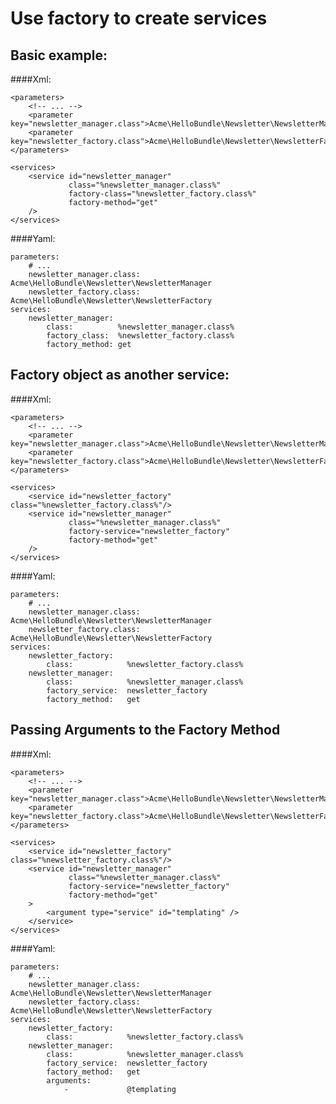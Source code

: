 Use factory to create services
==============================

Basic example:
-------------

####Xml:

    <parameters>
        <!-- ... -->
        <parameter key="newsletter_manager.class">Acme\HelloBundle\Newsletter\NewsletterManager</parameter>
        <parameter key="newsletter_factory.class">Acme\HelloBundle\Newsletter\NewsletterFactory</parameter>
    </parameters>

    <services>
        <service id="newsletter_manager"
                 class="%newsletter_manager.class%"
                 factory-class="%newsletter_factory.class%"
                 factory-method="get"
        />
    </services>

####Yaml:

    parameters:
        # ...
        newsletter_manager.class: Acme\HelloBundle\Newsletter\NewsletterManager
        newsletter_factory.class: Acme\HelloBundle\Newsletter\NewsletterFactory
    services:
        newsletter_manager:
            class:          %newsletter_manager.class%
            factory_class:  %newsletter_factory.class%
            factory_method: get

Factory object as another service:
----------------------------------

####Xml:

    <parameters>
        <!-- ... -->
        <parameter key="newsletter_manager.class">Acme\HelloBundle\Newsletter\NewsletterManager</parameter>
        <parameter key="newsletter_factory.class">Acme\HelloBundle\Newsletter\NewsletterFactory</parameter>
    </parameters>

    <services>
        <service id="newsletter_factory" class="%newsletter_factory.class%"/>
        <service id="newsletter_manager"
                 class="%newsletter_manager.class%"
                 factory-service="newsletter_factory"
                 factory-method="get"
        />
    </services>

####Yaml:

    parameters:
        # ...
        newsletter_manager.class: Acme\HelloBundle\Newsletter\NewsletterManager
        newsletter_factory.class: Acme\HelloBundle\Newsletter\NewsletterFactory
    services:
        newsletter_factory:
            class:            %newsletter_factory.class%
        newsletter_manager:
            class:            %newsletter_manager.class%
            factory_service:  newsletter_factory
            factory_method:   get

Passing Arguments to the Factory Method
---------------------------------------

####Xml:

    <parameters>
        <!-- ... -->
        <parameter key="newsletter_manager.class">Acme\HelloBundle\Newsletter\NewsletterManager</parameter>
        <parameter key="newsletter_factory.class">Acme\HelloBundle\Newsletter\NewsletterFactory</parameter>
    </parameters>

    <services>
        <service id="newsletter_factory" class="%newsletter_factory.class%"/>
        <service id="newsletter_manager"
                 class="%newsletter_manager.class%"
                 factory-service="newsletter_factory"
                 factory-method="get"
        >
            <argument type="service" id="templating" />
        </service>
    </services>

####Yaml:

    parameters:
        # ...
        newsletter_manager.class: Acme\HelloBundle\Newsletter\NewsletterManager
        newsletter_factory.class: Acme\HelloBundle\Newsletter\NewsletterFactory
    services:
        newsletter_factory:
            class:            %newsletter_factory.class%
        newsletter_manager:
            class:            %newsletter_manager.class%
            factory_service:  newsletter_factory
            factory_method:   get
            arguments:
                -             @templating
